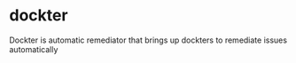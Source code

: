 # dockter
Dockter is automatic remediator that brings up dockters to remediate issues automatically
